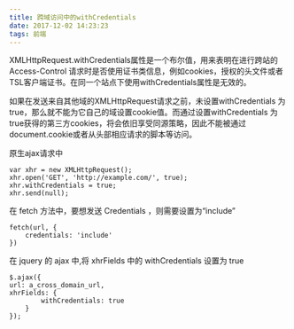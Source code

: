 ```yaml
---
title: 跨域访问中的withCredentials
date: 2017-12-02 14:23:23
tags: 前端
---
```


XMLHttpRequest.withCredentials属性是一个布尔值，用来表明在进行跨站的Access-Control 请求时是否使用证书类信息，例如cookies，授权的头文件或者TSL客户端证书。在同一个站点下使用withCredentials属性是无效的。

如果在发送来自其他域的XMLHttpRequest请求之前，未设置withCredentials 为true，那么就不能为它自己的域设置cookie值。而通过设置withCredentials 为true获得的第三方cookies，将会依旧享受同源策略，因此不能被通过document.cookie或者从头部相应请求的脚本等访问。

原生ajax请求中

    var xhr = new XMLHttpRequest();
	xhr.open('GET', 'http://example.com/', true);
	xhr.withCredentials = true;
	xhr.send(null);

在 fetch 方法中，要想发送 Credentials ，则需要设置为“include”

    fetch(url, {
  		credentials: 'include'
	})

在 jquery 的 ajax 中,将 xhrFields 中的 withCredentials 设置为 true

    $.ajax({
    url: a_cross_domain_url,
    xhrFields: {
      		withCredentials: true
   	 	}
	});